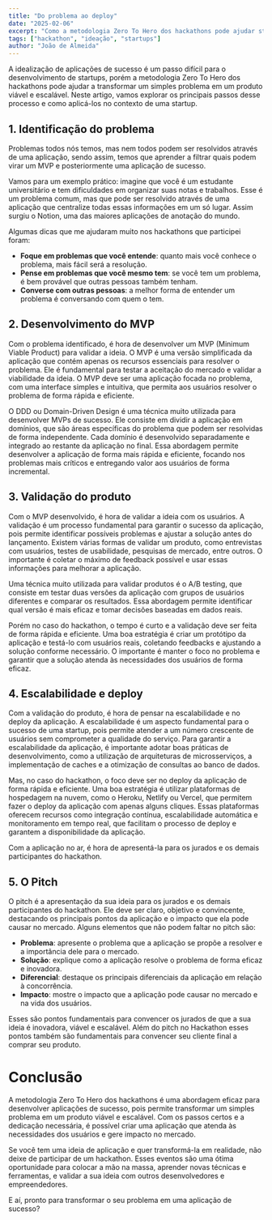 ```yaml
---
title: "Do problema ao deploy"
date: "2025-02-06"
excerpt: "Como a metodologia Zero To Hero dos hackathons pode ajudar startups a desenvolver aplicações de sucesso."
tags: ["hackathon", "ideação", "startups"]
author: "João de Almeida"
---
```


A idealização de aplicações de sucesso é um passo difícil para o desenvolvimento de startups,
porém a metodologia Zero To Hero dos hackathons pode ajudar a transformar um simples problema em um produto viável e escalável.
Neste artigo, vamos explorar os principais passos desse processo e como aplicá-los no contexto de uma startup.

## 1. Identificação do problema

Problemas todos nós temos, mas nem todos podem ser resolvidos através de uma aplicação, sendo assim,
temos que aprender a filtrar quais podem virar um MVP e posteriormente uma aplicação de sucesso.

Vamos para um exemplo prático: imagine que você é um estudante universitário e tem dificuldades em organizar
suas notas e trabalhos. Esse é um problema comum, mas que pode ser resolvido através de uma aplicação que
centralize todas essas informações em um só lugar.
Assim surgiu o Notion, uma das maiores aplicações de anotação do mundo.

Algumas dicas que me ajudaram muito nos hackathons que participei foram:
- **Foque em problemas que você entende**: quanto mais você conhece o problema, mais fácil será a resolução.
- **Pense em problemas que você mesmo tem**: se você tem um problema, é bem provável que outras pessoas também tenham.
- **Converse com outras pessoas**: a melhor forma de entender um problema é conversando com quem o tem.

## 2. Desenvolvimento do MVP

Com o problema identificado, é hora de desenvolver um MVP (Minimum Viable Product) para validar a ideia.
O MVP é uma versão simplificada da aplicação que contém apenas os recursos essenciais para resolver o problema.
Ele é fundamental para testar a aceitação do mercado e validar a viabilidade da ideia.
O MVP deve ser uma aplicação focada no problema, com uma interface simples e intuitiva, que permita aos usuários
resolver o problema de forma rápida e eficiente.

O DDD ou Domain-Driven Design é uma técnica muito utilizada para desenvolver MVPs de sucesso.
Ele consiste em dividir a aplicação em domínios, que são áreas específicas do problema que podem ser resolvidas
de forma independente. Cada domínio é desenvolvido separadamente e integrado ao restante da aplicação no final.
Essa abordagem permite desenvolver a aplicação de forma mais rápida e eficiente, focando nos problemas mais críticos
e entregando valor aos usuários de forma incremental.


## 3. Validação do produto

Com o MVP desenvolvido, é hora de validar a ideia com os usuários. A validação é um processo fundamental para
garantir o sucesso da aplicação, pois permite identificar possíveis problemas e ajustar a solução antes do lançamento.
Existem várias formas de validar um produto, como entrevistas com usuários, testes de usabilidade, pesquisas de mercado,
entre outros. O importante é coletar o máximo de feedback possível e usar essas informações para melhorar a aplicação.

Uma técnica muito utilizada para validar produtos é o A/B testing, que consiste em testar duas versões da aplicação
com grupos de usuários diferentes e comparar os resultados. Essa abordagem permite identificar qual versão é mais
eficaz e tomar decisões baseadas em dados reais.

Porém no caso do hackathon, o tempo é curto e a validação deve ser feita de forma rápida e eficiente.
Uma boa estratégia é criar um protótipo da aplicação e testá-lo com usuários reais, coletando feedbacks e ajustando
a solução conforme necessário. O importante é manter o foco no problema e garantir que a solução atenda às necessidades
dos usuários de forma eficaz.

## 4. Escalabilidade e deploy

Com a validação do produto, é hora de pensar na escalabilidade e no deploy da aplicação. A escalabilidade é um
aspecto fundamental para o sucesso de uma startup, pois permite atender a um número crescente de usuários sem
comprometer a qualidade do serviço. Para garantir a escalabilidade da aplicação, é importante adotar boas práticas
de desenvolvimento, como a utilização de arquiteturas de microsserviços, a implementação de caches e a otimização
de consultas ao banco de dados.

Mas, no caso do hackathon, o foco deve ser no deploy da aplicação de forma rápida e eficiente. Uma boa estratégia
é utilizar plataformas de hospedagem na nuvem, como o Heroku, Netlify ou Vercel, que permitem fazer o deploy da aplicação
com apenas alguns cliques. Essas plataformas oferecem recursos como integração contínua, escalabilidade automática
e monitoramento em tempo real, que facilitam o processo de deploy e garantem a disponibilidade da aplicação.

Com a aplicação no ar, é hora de apresentá-la para os jurados e os demais participantes do hackathon.

## 5. O Pitch

O pitch é a apresentação da sua ideia para os jurados e os demais participantes do hackathon.
Ele deve ser claro, objetivo e convincente, destacando os principais pontos da aplicação e o impacto que ela
pode causar no mercado. Alguns elementos que não podem faltar no pitch são:

- **Problema**: apresente o problema que a aplicação se propõe a resolver e a importância dele para o mercado.
- **Solução**: explique como a aplicação resolve o problema de forma eficaz e inovadora.
- **Diferencial**: destaque os principais diferenciais da aplicação em relação à concorrência.
- **Impacto**: mostre o impacto que a aplicação pode causar no mercado e na vida dos usuários.

Esses são pontos fundamentais para convencer os jurados de que a sua ideia é inovadora, viável e escalável.
Além do pitch no Hackathon esses pontos também são fundamentais para convencer seu cliente final a comprar seu produto.

# Conclusão

A metodologia Zero To Hero dos hackathons é uma abordagem eficaz para desenvolver aplicações de sucesso,
pois permite transformar um simples problema em um produto viável e escalável.
Com os passos certos e a dedicação necessária, é possível criar uma aplicação que atenda às necessidades dos usuários
e gere impacto no mercado.

Se você tem uma ideia de aplicação e quer transformá-la em realidade, não deixe de participar de um hackathon.
Esses eventos são uma ótima oportunidade para colocar a mão na massa, aprender novas técnicas e ferramentas,
e validar a sua ideia com outros desenvolvedores e empreendedores.

E aí, pronto para transformar o seu problema em uma aplicação de sucesso?